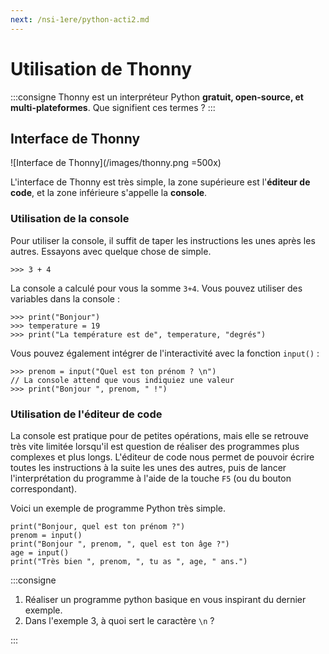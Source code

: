 ```yaml
---
next: /nsi-1ere/python-acti2.md
---
```


# Utilisation de Thonny

:::consigne
Thonny est un interpréteur Python **gratuit, open-source, et multi-plateformes**.
Que signifient ces termes ?
:::

## Interface de Thonny

![Interface de Thonny](/images/thonny.png =500x)

L'interface de Thonny est très simple, la zone supérieure est l'**éditeur de code**, et la zone inférieure s'appelle la **console**.

### Utilisation de la console

Pour utiliser la console, il suffit de taper les instructions les unes après les autres. Essayons avec quelque chose de simple.

```python:exemple1
>>> 3 + 4
```

La console a calculé pour vous la somme `3+4`. Vous pouvez utiliser des variables dans la console :

```python:exemple2
>>> print("Bonjour")
>>> temperature = 19
>>> print("La température est de", temperature, "degrés")
```

Vous pouvez également intégrer de l'interactivité avec la fonction `input()` :

```python:exemple3
>>> prenom = input("Quel est ton prénom ? \n")
// La console attend que vous indiquiez une valeur
>>> print("Bonjour ", prenom, " !")
```

### Utilisation de l'éditeur de code

La console est pratique pour de petites opérations, mais elle se retrouve très vite limitée lorsqu'il est question de réaliser des programmes plus complexes et plus longs. L'éditeur de code nous permet de pouvoir écrire toutes les instructions à la suite les unes des autres, puis de lancer l'interprétation du programme à l'aide de la touche `F5` (ou du bouton correspondant).

Voici un exemple de programme Python très simple.

```python:exemple4
print("Bonjour, quel est ton prénom ?")
prenom = input()
print("Bonjour ", prenom, ", quel est ton âge ?")
age = input()
print("Très bien ", prenom, ", tu as ", age, " ans.")
```

:::consigne

1. Réaliser un programme python basique en vous inspirant du dernier exemple.
2. Dans l'exemple 3, à quoi sert le caractère `\n` ?

:::
